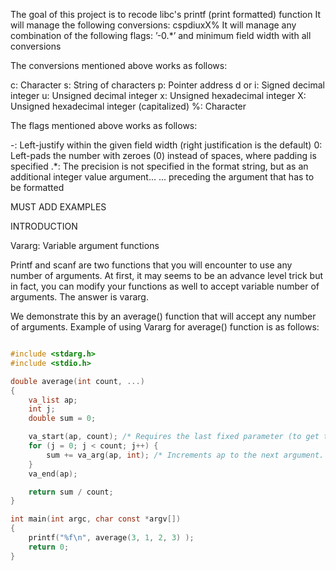 The goal of this project is to recode libc's printf (print formatted) function
It will manage the following conversions: cspdiuxX%
It will manage any combination of the following flags: ’-0.*’ and minimum field width with all conversions

The conversions mentioned above works as follows:

c: Character
s: String of characters
p: Pointer address
d or i: Signed decimal integer
u: Unsigned decimal integer
x: Unsigned hexadecimal integer
X: Unsigned hexadecimal integer (capitalized)
%: Character

The flags mentioned above works as follows:

-: Left-justify within the given field width (right justification is the default)
0: Left-pads the number with zeroes (0) instead of spaces, where padding is specified
.*: The precision is not specified in the format string, but as an additional integer value argument...
... preceding the argument that has to be formatted

MUST ADD EXAMPLES

INTRODUCTION

Vararg: Variable argument functions

Printf and scanf are two functions that you will encounter to use any number of arguments. At first, it may seems to be an advance level trick but in fact, you can modify your functions as well to accept variable number of arguments. The answer is vararg.

We demonstrate this by an average() function that will accept any number of arguments. Example of using Vararg for average() function is as follows:

```c

#include <stdarg.h>
#include <stdio.h>

double average(int count, ...)
{
    va_list ap;
    int j;
    double sum = 0;

    va_start(ap, count); /* Requires the last fixed parameter (to get the address) */
    for (j = 0; j < count; j++) {
        sum += va_arg(ap, int); /* Increments ap to the next argument. */
    }
    va_end(ap);

    return sum / count;
}

int main(int argc, char const *argv[])
{
	printf("%f\n", average(3, 1, 2, 3) );
	return 0;
}
```
